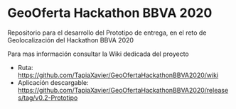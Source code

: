 # GeoOferta Hackathon BBVA 2020
Repositorio para el desarrollo del Prototipo de entrega, en el reto de Geolocalización del Hackathon BBVA 2020

Para mas información consultar la Wiki dedicada del proyecto



- Ruta: https://github.com/TapiaXavier/GeoOfertaHackathonBBVA2020/wiki
- Aplicación descargable: https://github.com/TapiaXavier/GeoOfertaHackathonBBVA2020/releases/tag/v0.2-Prototipo
